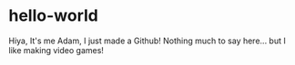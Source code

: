 # hello-world

Hiya, It's me Adam, I just made a Github!
Nothing much to say here... but I like making video games!
